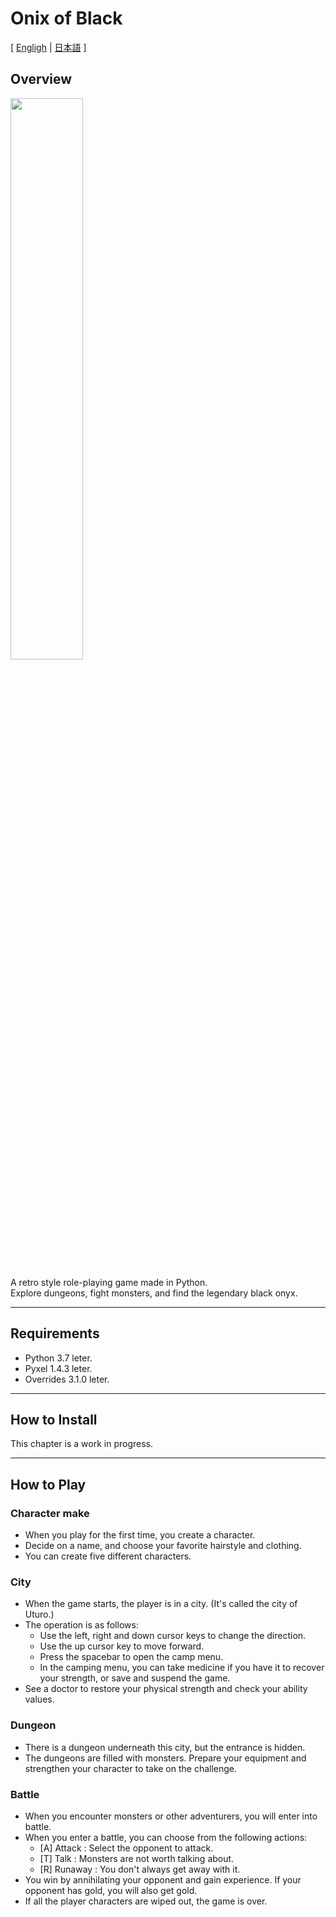 # Onix of Black

[ [Engligh](README.md) | [日本語](README.ja.md) ]


## Overview

<img src="Python-OnyxOfBlack/images/OnyxOfBlack_title" width="48%">

A retro style role-playing game made in Python.  
Explore dungeons, fight monsters, and find the legendary black onyx.  

------

## Requirements

- Python 3.7 leter.
- Pyxel 1.4.3 leter.
- Overrides 3.1.0 leter.

------

## How to Install

This chapter is a work in progress.  

-----

## How to Play

### Character make

- When you play for the first time, you create a character.
- Decide on a name, and choose your favorite hairstyle and clothing.
- You can create five different characters.

### City

- When the game starts, the player is in a city. (It's called the city of Uturo.)
- The operation is as follows:
    - Use the left, right and down cursor keys to change the direction.
    - Use the up cursor key to move forward.
    - Press the spacebar to open the camp menu.
    - In the camping menu, you can take medicine if you have it to recover your strength, or save and suspend the game.
- See a doctor to restore your physical strength and check your ability values.

### Dungeon

- There is a dungeon underneath this city, but the entrance is hidden.
- The dungeons are filled with monsters. Prepare your equipment and strengthen your character to take on the challenge.

### Battle

- When you encounter monsters or other adventurers, you will enter into battle.
- When you enter a battle, you can choose from the following actions:
    - [A] Attack : Select the opponent to attack.
    - [T] Talk : Monsters are not worth talking about.
    - [R] Runaway : You don't always get away with it.
- You win by annihilating your opponent and gain experience. If your opponent has gold, you will also get gold.
- If all the player characters are wiped out, the game is over.

